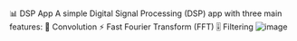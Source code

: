 📊 DSP App
A simple Digital Signal Processing (DSP) app with three main features:
🧮 Convolution
⚡ Fast Fourier Transform (FFT)
🎚️ Filtering
![image](https://github.com/user-attachments/assets/142fe697-de31-40e0-9228-26d546e3d431)
